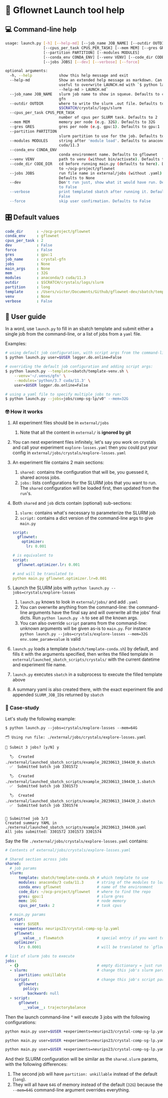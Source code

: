 # 🤝 Gflownet Launch tool help

## 💻 Command-line help

```sh
usage: launch.py [-h] [--help-md] [--job_name JOB_NAME] [--outdir OUTDIR]
                 [--cpus_per_task CPUS_PER_TASK] [--mem MEM] [--gres GRES]
                 [--partition PARTITION] [--modules MODULES]
                 [--conda_env CONDA_ENV] [--venv VENV] [--code_dir CODE_DIR]
                 [--jobs JOBS] [--dev] [--verbose] [--force]

optional arguments:
  -h, --help            show this help message and exit
  --help-md             Show an extended help message as markdown. Can be
                        useful to overwrite LAUNCH.md with `$ python launch.py
                        --help-md > LAUNCH.md`
  --job_name JOB_NAME   slurm job name to show in squeue. Defaults to crystal-
                        gfn
  --outdir OUTDIR       where to write the slurm .out file. Defaults to
                        $SCRATCH/crystals/logs/slurm
  --cpus_per_task CPUS_PER_TASK
                        number of cpus per SLURM task. Defaults to 2
  --mem MEM             memory per node (e.g. 32G). Defaults to 32G
  --gres GRES           gres per node (e.g. gpu:1). Defaults to gpu:1
  --partition PARTITION
                        slurm partition to use for the job. Defaults to long
  --modules MODULES     string after 'module load'. Defaults to anaconda/3
                        cuda/11.3
  --conda_env CONDA_ENV
                        conda environment name. Defaults to gflownet
  --venv VENV           path to venv (without bin/activate). Defaults to None
  --code_dir CODE_DIR   cd before running main.py (defaults to here). Defaults
                        to ~/ocp-project/gflownet
  --jobs JOBS           run file name in external/jobs (without .yaml).
                        Defaults to None
  --dev                 Don't run just, show what it would have run. Defaults
                        to False
  --verbose             print templated sbatch after running it. Defaults to
                        False
  --force               skip user confirmation. Defaults to False

```

## 🎛️ Default values

```yaml
code_dir      : ~/ocp-project/gflownet
conda_env     : gflownet
cpus_per_task : 2
dev           : False
force         : False
gres          : gpu:1
job_name      : crystal-gfn
jobs          : None
main_args     : None
mem           : 32G
modules       : anaconda/3 cuda/11.3
outdir        : $SCRATCH/crystals/logs/slurm
partition     : long
template      : /Users/victor/Documents/Github/gflownet-dev/sbatch/template-conda.sh
venv          : None
verbose       : False
```

## 🥳 User guide

In a word, use `launch.py` to fill in an sbatch template and submit either
a single job from the command-line, or a list of jobs from a `yaml` file.

Examples:

```sh
# using default job configuration, with script args from the command-line:
$ python launch.py user=$USER logger.do.online=False

# overriding the default job configuration and adding script args:
$ python launch.py --template=sbatch/template-venv.sh \
    --venv='~/.venvs/gfn' \
    --modules='python/3.7 cuda/11.3' \
    user=$USER logger.do.online=False

# using a yaml file to specify multiple jobs to run:
$ python launch.py --jobs=jobs/comp-sg-lp/v0" --mem=32G
```

### 🤓 How it works

1. All experiment files should be in `external/jobs`
    1. Note that all the content in `external/` is **ignored by git**
2. You can nest experiment files infinitely, let's say you work on crystals and call your experiment `explore-losses.yaml` then you could put your config in `external/jobs/crystals/explore-losses.yaml`
3. An experiment file contains 2 main sections:
    1. `shared:` contains the configuration that will be, you guessed it, shared across jobs.
    2. `jobs:` lists configurations for the SLURM jobs that you want to run. The `shared` configuration will be loaded first, then updated from the `run`'s.
4. Both `shared` and `job` dicts contain (optional) sub-sections:
    1. `slurm:` contains what's necessary to parameterize the SLURM job
    2. `script:` contains a dict version of the command-line args to give `main.py`

    ```yaml
    script:
      gflownet:
        optimizer:
          lr: 0.001

    # is equivalent to
    script:
      gflownet.optimizer.lr: 0.001

    # and will be translated to
    python main.py gflownet.optimizer.lr=0.001
    ```

5. Launch the SLURM jobs with `python launch.py --jobs=crystals/explore-losses`
    1. `launch.py` knows to look in `external/jobs/` and add `.yaml`
    2. You can overwrite anything from the command-line: the command-line arguments have the final say and will overwrite all the jobs' final dicts. Run `python launch.py -h` to see all the known args.
    3. You can also override `script` params from the command-line: unknown arguments will be given as-is to `main.py`. For instance `python launch.py --jobs=crystals/explore-losses --mem=32G env.some_param=value` is valid
6. `launch.py` loads a template (`sbatch/template-conda.sh`) by default, and fills it with the arguments specified, then writes the filled template in `external/launched_sbatch_scripts/crystals/` with the current datetime and experiment file name.
7. `launch.py` executes `sbatch` in a subprocess to execute the filled template above
8. A summary yaml is also created there, with the exact experiment file and appended `SLURM_JOB_ID`s returned by `sbatch`

### 📝 Case-study

Let's study the following example:

```
$ python launch.py --jobs=crystals/explore-losses --mem=64G

🗂 Using run file: ./external/jobs/crystals/explore-losses.yaml

🚨 Submit 3 jobs? [y/N] y

  🏷  Created ./external/launched_sbatch_scripts/example_20230613_194430_0.sbatch
  ✅  Submitted batch job 3301572

  🏷  Created ./external/launched_sbatch_scripts/example_20230613_194430_1.sbatch
  ✅  Submitted batch job 3301573

  🏷  Created ./external/launched_sbatch_scripts/example_20230613_194430_2.sbatch
  ✅  Submitted batch job 3301574


🚀 Submitted job 3/3
Created summary YAML in ./external/launched_sbatch_scripts/example_20230613_194430.yaml
All jobs submitted: 3301572 3301573 3301574
```

Say the file `./external/jobs/crystals/explore-losses.yaml` contains:

```yaml
# Contents of external/jobs/crystals/explore-losses.yaml

# Shared section across jobs
shared:
  # job params
  slurm:
      template: sbatch/template-conda.sh # which template to use
      modules: anaconda/3 cuda/11.3      # string of the modules to load
      conda_env: gflownet                # name of the environment
      code_dir: ~/ocp-project/gflownet   # where to find the repo
      gres: gpu:1                        # slurm gres
      mem: 16G                           # node memory
      cpus_per_task: 2                   # task cpus

  # main.py params
  script:
    user: $USER
    +experiments: neurips23/crystal-comp-sg-lp.yaml
    gflownet:
      __value__: flowmatch               # special entry if you want to see `gflownet=flowmatch`
    optimizer:
      lr: 0.0001                         # will be translated to `gflownet.optimizer.lr=0.0001`

# list of slurm jobs to execute
jobs:
  - {}                                   # empty dictionary = just run with the shared params
  - slurm:                               # change this job's slurm params
      partition: unkillable
    script:                              # change this job's script params
      gflownet:
        policy:
          backward: null
  - script:
      gflownet:
        __value__: trajectorybalance
```

Then the launch command-line ^ will execute 3 jobs with the following configurations:

```bash
python main.py user=$USER +experiments=neurips23/crystal-comp-sg-lp.yaml gflownet=flowmatch gflownet.optimizer.lr=0.0001

python main.py user=$USER +experiments=neurips23/crystal-comp-sg-lp.yaml gflownet=flowmatch gflownet.optimizer.lr=0.0001 gflownet.policy.backward=None

python main.py user=$USER +experiments=neurips23/crystal-comp-sg-lp.yaml gflownet=trajectorybalance gflownet.optimizer.lr=0.0001
```

And their SLURM configuration will be similar as the `shared.slurm` params, with the following differences:

1. The second job will have `partition: unkillable` instead of the default (`long`).
2. They will all have `64G` of memory instead of the default (`32G`) because the `--mem=64G` command-line
    argument overrides everything.
